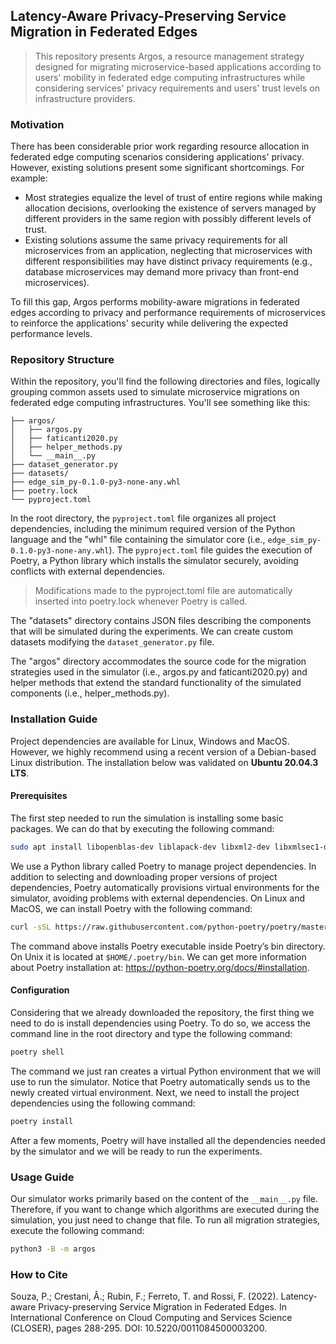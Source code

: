 ## Latency-Aware Privacy-Preserving Service Migration in Federated Edges

> This repository presents Argos, a resource management strategy designed for migrating microservice-based applications according to users' mobility in federated edge computing infrastructures while considering services' privacy requirements and users' trust levels on infrastructure providers.


### Motivation

There has been considerable prior work regarding resource allocation in federated edge computing scenarios considering applications' privacy. However, existing solutions present some significant shortcomings. For example:

- Most strategies equalize the level of trust of entire regions while making allocation decisions, overlooking the existence of servers managed by different providers in the same region with possibly different levels of trust.
- Existing solutions assume the same privacy requirements for all microservices from an application, neglecting that microservices with different responsibilities may have distinct privacy requirements (e.g., database microservices may demand more privacy than front-end microservices).

To fill this gap, Argos performs mobility-aware migrations in federated edges according to privacy and performance requirements of microservices to reinforce the applications' security while delivering the expected performance levels.

### Repository Structure

Within the repository, you'll find the following directories and files, logically grouping common assets used to simulate microservice migrations on federated edge computing infrastructures. You'll see something like this:

```
├── argos/
│   ├── argos.py
│   ├── faticanti2020.py
│   ├── helper_methods.py
│   └── __main__.py
├── dataset_generator.py
├── datasets/
├── edge_sim_py-0.1.0-py3-none-any.whl
├── poetry.lock
└── pyproject.toml
```

In the root directory, the `pyproject.toml` file organizes all project dependencies, including the minimum required version of the Python language and the "whl" file containing the simulator core (i.e., `edge_sim_py-0.1.0-py3-none-any.whl`). The `pyproject.toml` file guides the execution of Poetry, a Python library which installs the simulator securely, avoiding conflicts with external dependencies.

> Modifications made to the pyproject.toml file are automatically inserted into poetry.lock whenever Poetry is called.

The "datasets" directory contains JSON files describing the components that will be simulated during the experiments. We can create custom datasets modifying the `dataset_generator.py` file.

The "argos" directory accommodates the source code for the migration strategies used in the simulator (i.e., argos.py and faticanti2020.py) and helper methods that extend the standard functionality of the simulated components (i.e., helper_methods.py). 



### Installation Guide

Project dependencies are available for Linux, Windows and MacOS. However, we highly recommend using a recent version of a Debian-based Linux distribution. The installation below was validated on **Ubuntu 20.04.3 LTS**.

#### Prerequisites

The first step needed to run the simulation is installing some basic packages. We can do that by executing the following command:

```bash
sudo apt install libopenblas-dev liblapack-dev libxml2-dev libxmlsec1-dev
```

We use a Python library called Poetry to manage project dependencies. In addition to selecting and downloading proper versions of project dependencies, Poetry automatically provisions virtual environments for the simulator, avoiding problems with external dependencies. On Linux and MacOS, we can install Poetry with the following command:

```bash
curl -sSL https://raw.githubusercontent.com/python-poetry/poetry/master/get-poetry.py | python -
```

The command above installs Poetry executable inside Poetry’s bin directory. On Unix it is located at `$HOME/.poetry/bin`. We can get more information about Poetry installation at: https://python-poetry.org/docs/#installation.

#### Configuration

Considering that we already downloaded the repository, the first thing we need to do is install dependencies using Poetry. To do so, we access the command line in the root directory and type the following command:

```bash
poetry shell
```

The command we just ran creates a virtual Python environment that we will use to run the simulator. Notice that Poetry automatically sends us to the newly created virtual environment. Next, we need to install the project dependencies using the following command:

```bash
poetry install
```

After a few moments, Poetry will have installed all the dependencies needed by the simulator and we will be ready to run the experiments.

### Usage Guide

Our simulator works primarily based on the content of the `__main__.py` file. Therefore, if you want to change which algorithms are executed during the simulation, you just need to change that file. To run all migration strategies, execute the following command:

```bash
python3 -B -m argos
```

### How to Cite

Souza, P.; Crestani, Â.; Rubin, F.; Ferreto, T. and Rossi, F. (2022). Latency-aware Privacy-preserving Service Migration in Federated Edges. In International Conference on Cloud Computing and Services Science (CLOSER), pages 288-295. DOI: 10.5220/0011084500003200.
